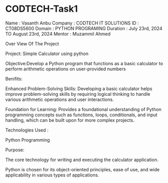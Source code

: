 # CODTECH-Task1
Name : Vasanth Anbu Company : CODTECH IT SOLUTIONS ID : CT08DS5600 Domain : PYTHON PROGRAMING Duration : July 23rd, 2024 TO August 23rd, 2024 Mentor : Muzammil Ahmed

Over View Of The Project

Project: Simple Calculator using python

Objective:Develop a Python program that functions as a basic calculator to perform arithmetic operations on user-provided numbers

Benifits:

Enhanced Problem-Solving Skills: Developing a basic calculator helps improve problem-solving skills by requiring logical thinking to handle various arithmetic operations and user interactions.

Foundation for Learning: Provides a foundational understanding of Python programming concepts such as functions, loops, conditionals, and input handling, which can be built upon for more complex projects.

Technologies Used :

Python Programming

Purpose:

The core technology for writing and executing the calculator application.

Python is chosen for its object-oriented principles, ease of use, and wide applicability in various types of applications.

